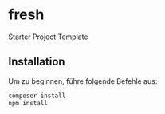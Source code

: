# fresh
 Starter Project Template

## Installation
Um zu beginnen, führe folgende Befehle aus:

````bash
composer install
npm install

````
